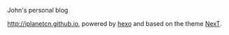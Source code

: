 John's personal blog

http://iplanetcn.github.io, powered by [hexo](https://hexo.io/) and based on the theme [NexT](https://github.com/iissnan/hexo-theme-next).
